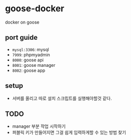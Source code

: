 # goose-docker
docker on goose

## port guide

- `mysql:3306`: mysql
- `7999`: phpmyadmin
- `8000`: goose api
- `8001`: goose manager
- `8002`: goose app

## setup

- 서버를 올리고 따로 설치 스크립트를 실행해야할것 같다.


## TODO

- manager 부분 작업 시작하기
- 퍼블릭 키가 만들어지면 그걸 쉽게 입력하게할 수 있는 방법 찾기
